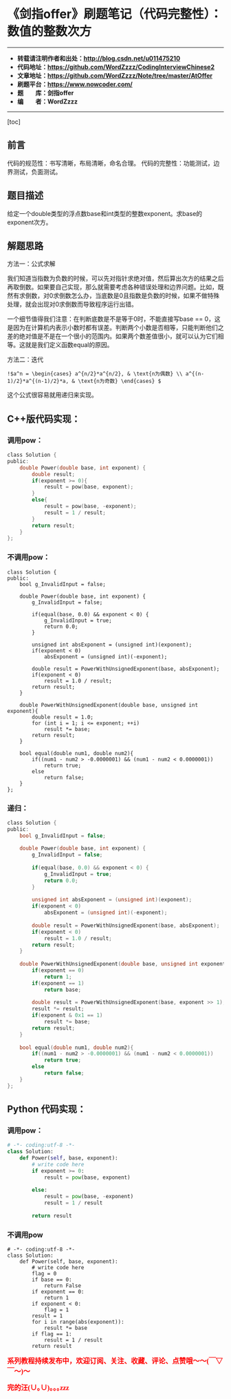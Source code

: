 # 《剑指offer》刷题笔记（代码完整性）：数值的整数次方

----------

- **转载请注明作者和出处：http://blog.csdn.net/u011475210**
- **代码地址：https://github.com/WordZzzz/CodingInterviewChinese2**
- **文章地址：https://github.com/WordZzzz/Note/tree/master/AtOffer**
- **刷题平台：https://www.nowcoder.com/**
- **题&emsp;&emsp;库：剑指offer**
- **编&emsp;&emsp;者：WordZzzz**

----------

[toc]

## 前言

代码的规范性：书写清晰，布局清晰，命名合理。
代码的完整性：功能测试，边界测试，负面测试。

## 题目描述

给定一个double类型的浮点数base和int类型的整数exponent。求base的exponent次方。

## 解题思路

方法一：公式求解

我们知道当指数为负数的时候，可以先对指针求绝对值，然后算出次方的结果之后再取倒数。如果要自己实现，那么就需要考虑各种错误处理和边界问题。比如，既然有求倒数，对0求倒数怎么办，当底数是0且指数是负数的时候，如果不做特殊处理，就会出现对0求倒数而导致程序运行出错。

一个细节值得我们注意：在判断底数是不是等于0时，不能直接写base == 0，这是因为在计算机内表示小数时都有误差。判断两个小数是否相等，只能判断他们之差的绝对值是不是在一个很小的范围内。如果两个数差值很小，就可以认为它们相等。这就是我们定义函数equal的原因。

方法二：迭代

`!$a^n = \begin{cases} a^{n/2}*a^{n/2}, & \text{n为偶数} \\ a^{(n-1)/2}*a^{(n-1)/2}*a, & \text{n为奇数} \end{cases} $`

这个公式很容易就用递归来实现。

## C++版代码实现：

### 调用pow：

```c
class Solution {
public:
    double Power(double base, int exponent) {
        double result;
        if(exponent >= 0){
            result = pow(base, exponent);
        }
        else{
            result = pow(base, -exponent);
            result = 1 / result;
        }
        return result;
    }
};
```

### 不调用pow：

```
class Solution {
public:
    bool g_InvalidInput = false;
    
    double Power(double base, int exponent) {
        g_InvalidInput = false;
        
        if(equal(base, 0.0) && exponent < 0) {
            g_InvalidInput = true;
            return 0.0;
        }
        
        unsigned int absExponent = (unsigned int)(exponent);
        if(exponent < 0)
            absExponent = (unsigned int)(-exponent);
        
        double result = PowerWithUnsignedExponent(base, absExponent);
        if(exponent < 0)
            result = 1.0 / result;
        return result;
    }
    
    double PowerWithUnsignedExponent(double base, unsigned int exponent){
        double result = 1.0;
        for (int i = 1; i <= exponent; ++i)
            result *= base;
        return result;
    }
    
    bool equal(double num1, double num2){
        if((num1 - num2 > -0.0000001) && (num1 - num2 < 0.0000001))
            return true;
        else
            return false;
    }
};
```

### 递归：

```c
class Solution {
public:
    bool g_InvalidInput = false;
    
    double Power(double base, int exponent) {
        g_InvalidInput = false;
        
        if(equal(base, 0.0) && exponent < 0) {
            g_InvalidInput = true;
            return 0.0;
        }
        
        unsigned int absExponent = (unsigned int)(exponent);
        if(exponent < 0)
            absExponent = (unsigned int)(-exponent);
        
        double result = PowerWithUnsignedExponent(base, absExponent);
        if(exponent < 0)
            result = 1.0 / result;
        return result;
    }
    
    double PowerWithUnsignedExponent(double base, unsigned int exponent){
        if(exponent == 0)
            return 1;
        if(exponent == 1)
            return base;
        
        double result = PowerWithUnsignedExponent(base, exponent >> 1);
        result *= result;
        if(exponent & 0x1 == 1)
            result *= base;
        return result;
    }
    
    bool equal(double num1, double num2){
        if((num1 - num2 > -0.0000001) && (num1 - num2 < 0.0000001))
            return true;
        else
            return false;
    }
};
```

## Python 代码实现：

### 调用pow：

```python
# -*- coding:utf-8 -*-
class Solution:
    def Power(self, base, exponent):
        # write code here
        if exponent >= 0:
            result = pow(base, exponent)
        
        else:
            result = pow(base, -exponent)
            result = 1 / result
        
        return result
```

### 不调用pow

```
# -*- coding:utf-8 -*-
class Solution:
    def Power(self, base, exponent):
        # write code here
        flag = 0
        if base == 0:
            return False
        if exponent == 0:
            return 1
        if exponent < 0:
            flag = 1
        result = 1
        for i in range(abs(exponent)):
            result *= base
        if flag == 1:
            result = 1 / result
        return result
```

**<font color="red" size=3 face="仿宋">系列教程持续发布中，欢迎订阅、关注、收藏、评论、点赞哦～～(￣▽￣～)～</font>**

**<font color="red" size=3 face="仿宋">完的汪(∪｡∪)｡｡｡zzz</font>**